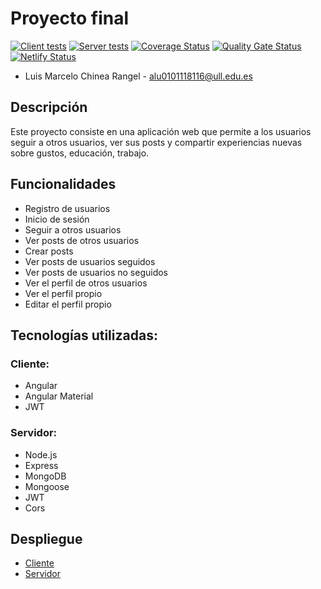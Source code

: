 # Proyecto final

[![Client tests](https://github.com/SyTW2324/ALU0101118116/actions/workflows/client.yml/badge.svg)](https://github.com/SyTW2324/ALU0101118116/actions/workflows/client.yml)
[![Server tests](https://github.com/SyTW2324/ALU0101118116/actions/workflows/server.yml/badge.svg)](https://github.com/SyTW2324/ALU0101118116/actions/workflows/server.yml)
[![Coverage Status](https://coveralls.io/repos/github/SyTW2324/ALU0101118116/badge.svg?branch=main)](https://coveralls.io/github/SyTW2324/ALU0101118116?branch=main)
[![Quality Gate Status](https://sonarcloud.io/api/project_badges/measure?project=iluzioDev_avalon&metric=alert_status)](https://sonarcloud.io/summary/new_code?id=iluzioDev_avalon)
[![Netlify Status](https://api.netlify.com/api/v1/badges/05dc1c67-f5b5-4868-b73a-80b30f67ce31/deploy-status)](https://app.netlify.com/sites/avalon-mischief/deploys)

- Luis Marcelo Chinea Rangel - alu0101118116@ull.edu.es

## Descripción

Este proyecto consiste en una aplicación web que permite a los usuarios seguir a otros usuarios, ver sus posts y compartir experiencias nuevas sobre gustos, educación, trabajo.

## Funcionalidades

- Registro de usuarios
- Inicio de sesión
- Seguir a otros usuarios
- Ver posts de otros usuarios
- Crear posts
- Ver posts de usuarios seguidos
- Ver posts de usuarios no seguidos
- Ver el perfil de otros usuarios
- Ver el perfil propio
- Editar el perfil propio

## Tecnologías utilizadas:

### Cliente:

- Angular
- Angular Material
- JWT

### Servidor:

- Node.js
- Express
- MongoDB
- Mongoose
- JWT
- Cors

## Despliegue

- [Cliente](https://avalon-mischief.netlify.app/)
- [Servidor](https://avalon-gxpo.onrender.com)
